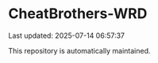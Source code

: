 # CheatBrothers-WRD

Last updated: 2025-07-14 06:57:37

This repository is automatically maintained.
